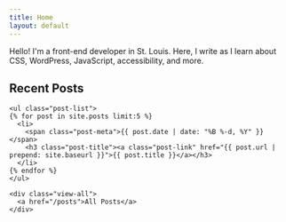 ```yaml
---
title: Home
layout: default
---
```


<div class="intro">
  <div class="intro-text">
    <p>Hello! I'm a front-end developer in St. Louis. Here, I write as I learn about CSS, WordPress, JavaScript, accessibility, and more.</p>
  </div>
</div>

<div class="home-posts">
  <div class="home-posts-contain">
    <h2 class="screen-reader-text">Recent Posts</h2>

    <ul class="post-list">
    {% for post in site.posts limit:5 %}
      <li>
        <span class="post-meta">{{ post.date | date: "%B %-d, %Y" }}</span>
        <h3 class="post-title"><a class="post-link" href="{{ post.url | prepend: site.baseurl }}">{{ post.title }}</a></h3>
      </li>
    {% endfor %}
    </ul>

    <div class="view-all">
      <a href="/posts">All Posts</a>
    </div>
  </div>
</div>
